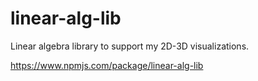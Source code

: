 # linear-alg-lib
Linear algebra library to support my 2D-3D visualizations.

https://www.npmjs.com/package/linear-alg-lib
